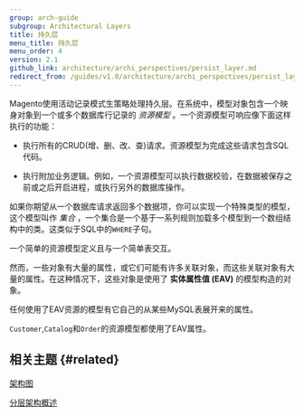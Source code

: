 ```yaml
---
group: arch-guide
subgroup: Architectural Layers
title: 持久层
menu_title: 持久层
menu_order: 4
version: 2.1
github_link: architecture/archi_perspectives/persist_layer.md
redirect_from: /guides/v1.0/architecture/archi_perspectives/persist_layer.html
---
```


Magento使用活动记录模式生策略处理持久层。在系统中，模型对象包含一个映身对象到一个或多个数据库行记录的 *资源模型* 。一个资源模型可响应像下面这样执行的功能：

* 执行所有的CRUD(增、删、改、查)请求。资源模型为完成这些请求包含SQL代码。

* 执行附加业务逻辑。例如，一个资源模型可以执行数据校验，在数据被保存之前或之后开启进程，或执行另外的数据库操作。

如果你期望从一个数据库请求返回多个数据项，你可以实现一个特殊类型的模型，这个模型叫作 *集合* ，一个集合是一个基于一系列规则加载多个模型到一个数组结构中的类。这类似于SQL中的`WHERE`子句。

一个简单的资源模型定义且与一个简单表交互。

然而，一些对象有大量的属性，或它们可能有许多关联对象，而这些关联对象有大量的属性。在这种情况下，这些对象是使用了 **实体属性值 (EAV)** 的模型构造的对象。 

任何使用了EAV资源的模型有它自己的从某些MySQL表展开来的属性。

`Customer`,`Catalog`和`Order`的资源模型都使用了EAV属性。

## 相关主题 {#related}

<a href="{{ page.baseurl }}/architecture/archi_perspectives/arch_diagrams.html">架构图</a>

<a href="{{ page.baseurl }}/architecture/archi_perspectives/ALayers_intro.html">分层架构概述</a>
